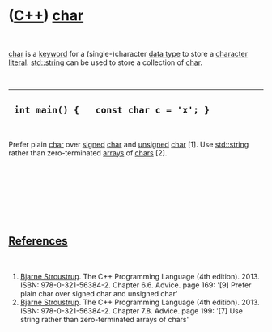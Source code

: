 
 

 

 

 

 

([C++](Cpp.md)) [char](CppChar.md)
====================================

 

[char](CppChar.md) is a [keyword](CppKeyword.md) for a
(single-)character [data type](CppDataType.md) to store a [character
literal](CppCharacterLiteral.md). [std::string](CppString.md) can be
used to store a collection of [char](CppChar.md).

 

  -----------------------------------------
  ` int main() {   const char c = 'x'; }`
  -----------------------------------------

 

Prefer plain [char](CppChar.md) over [signed](CppSigned.md)
[char](CppChar.md) and [unsigned](CppUnsigned.md) [char](CppChar.md)
\[1\]. Use [std::string](CppString.md) rather than zero-terminated
[arrays](CppArray.md) of [chars](CppChar.md) \[2\].

 

 

 

 

[References](CppReferences.md)
-------------------------------

 

1.  [Bjarne Stroustrup](CppBjarneStroustrup.md). The C++ Programming
    Language (4th edition). 2013. ISBN: 978-0-321-56384-2. Chapter 6.6.
    Advice. page 169: '\[9\] Prefer plain char over signed char and
    unsigned char'
2.  [Bjarne Stroustrup](CppBjarneStroustrup.md). The C++ Programming
    Language (4th edition). 2013. ISBN: 978-0-321-56384-2. Chapter 7.8.
    Advice. page 199: '\[7\] Use string rather than zero-terminated
    arrays of chars'

 

 

 

 

 

 

